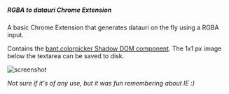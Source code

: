 ##### RGBA to datauri Chrome Extension

A basic Chrome Extension that generates datauri on the fly using a RGBA input.

Contains the [bant.colorpicker Shadow DOM component](https://github.com/bogdananton/html5-experiments).
The 1x1 px image below the textarea can be saved to disk.


![screenshot](https://raw.github.com/bogdananton/rgba-to-duri-chrome-ext/master/screenshot.png)

_Not sure if it's of any use, but it was fun remembering about IE :)_

